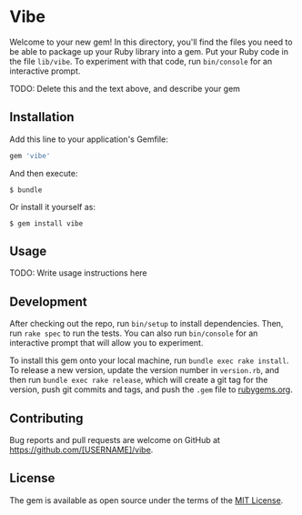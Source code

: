 # Vibe

Welcome to your new gem! In this directory, you'll find the files you need to be able to package up your Ruby library into a gem. Put your Ruby code in the file `lib/vibe`. To experiment with that code, run `bin/console` for an interactive prompt.

TODO: Delete this and the text above, and describe your gem

## Installation

Add this line to your application's Gemfile:

```ruby
gem 'vibe'
```

And then execute:

    $ bundle

Or install it yourself as:

    $ gem install vibe

## Usage

TODO: Write usage instructions here

## Development

After checking out the repo, run `bin/setup` to install dependencies. Then, run `rake spec` to run the tests. You can also run `bin/console` for an interactive prompt that will allow you to experiment.

To install this gem onto your local machine, run `bundle exec rake install`. To release a new version, update the version number in `version.rb`, and then run `bundle exec rake release`, which will create a git tag for the version, push git commits and tags, and push the `.gem` file to [rubygems.org](https://rubygems.org).

## Contributing

Bug reports and pull requests are welcome on GitHub at https://github.com/[USERNAME]/vibe.


## License

The gem is available as open source under the terms of the [MIT License](http://opensource.org/licenses/MIT).

